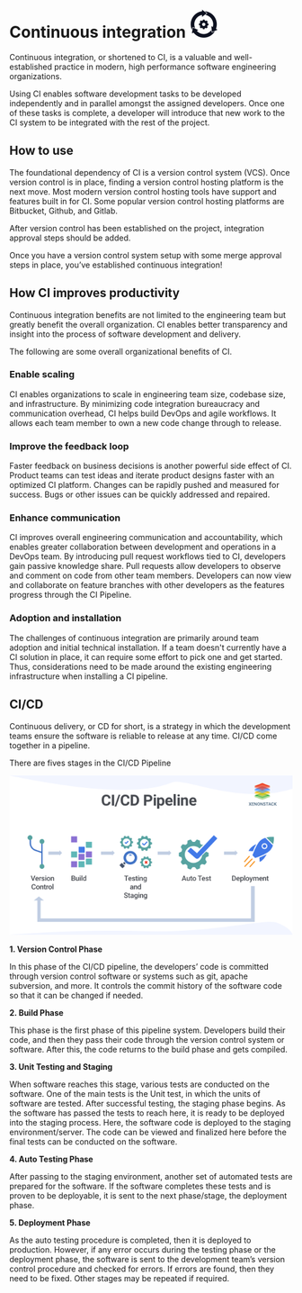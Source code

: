 # Continuous integration <img src="Images/CI_logo.png" alt="CI logo" width= 50 height=50>

Continuous integration, or shortened to CI, is a valuable and well-established practice in modern, high performance
software engineering organizations.

Using CI enables software development tasks to be developed independently and in parallel amongst the assigned
developers. Once one of these tasks is complete, a developer will introduce that new work to the CI system to be
integrated with the rest of the project.

## How to use

The foundational dependency of CI is a version control system (VCS). Once version control is in place, finding a version
control hosting platform is the next move. Most modern version control hosting tools have support and features built in
for CI. Some popular version control hosting platforms are Bitbucket, Github, and Gitlab.

After version control has been established on the project, integration approval steps should be added.

Once you have a version control system setup with some merge approval steps in place, you’ve established continuous
integration!

## How CI improves productivity

Continuous integration benefits are not limited to the engineering team but greatly benefit the overall organization. CI
enables better transparency and insight into the process of software development and delivery.

The following are some overall organizational benefits of CI.

### Enable scaling

CI enables organizations to scale in engineering team size, codebase size, and infrastructure. By minimizing code
integration bureaucracy and communication overhead, CI helps build DevOps and agile workflows. It allows each team
member to own a new code change through to release.

### Improve the feedback loop

Faster feedback on business decisions is another powerful side effect of CI. Product teams can test ideas and iterate
product designs faster with an optimized CI platform. Changes can be rapidly pushed and measured for success. Bugs or
other issues can be quickly addressed and repaired.

### Enhance communication

CI improves overall engineering communication and accountability, which enables greater collaboration between
development and operations in a DevOps team. By introducing pull request workflows tied to CI, developers gain passive
knowledge share. Pull requests allow developers to observe and comment on code from other team members. Developers can
now view and collaborate on feature branches with other developers as the features progress through the CI Pipeline.

### Adoption and installation

The challenges of continuous integration are primarily around team adoption and initial technical installation. If a
team doesn't currently have a CI solution in place, it can require some effort to pick one and get started. Thus,
considerations need to be made around the existing engineering infrastructure when installing a CI pipeline.

## CI/CD

Continuous delivery, or CD for short, is a strategy in which the development teams ensure the software is reliable to
release at any time. CI/CD come together in a pipeline.

There are fives stages in the CI/CD Pipeline

![CI/CD Pipeline](Images\continuous-integration-and-continuous-delivery-pipeline.png)

**1. Version Control Phase**

In this phase of the CI/CD pipeline, the developers’ code is committed through version control software or systems such
as git, apache subversion, and more. It controls the commit history of the software code so that it can be changed if
needed.

**2. Build Phase**

This phase is the first phase of this pipeline system. Developers build their code, and then they pass their code
through the version control system or software. After this, the code returns to the build phase and gets compiled.

**3. Unit Testing and Staging**

When software reaches this stage, various tests are conducted on the software. One of the main tests is the Unit test,
in which the units of software are tested. After successful testing, the staging phase begins. As the software has
passed the tests to reach here, it is ready to be deployed into the staging process. Here, the software code is deployed
to the staging environment/server. The code can be viewed and finalized here before the final tests can be conducted on
the software.

**4. Auto Testing Phase**

After passing to the staging environment, another set of automated tests are prepared for the software. If the software
completes these tests and is proven to be deployable, it is sent to the next phase/stage, the deployment phase.

**5. Deployment Phase**

As the auto testing procedure is completed, then it is deployed to production. However, if any error occurs during the
testing phase or the deployment phase, the software is sent to the development team’s version control procedure and
checked for errors. If errors are found, then they need to be fixed. Other stages may be repeated if required.

